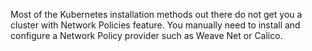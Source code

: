 Most of the Kubernetes installation methods out there do not get you a cluster with Network Policies feature. You manually need to install and configure a Network Policy provider such as Weave Net or Calico.
